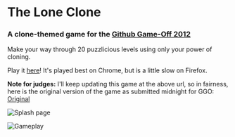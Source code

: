 # The Lone Clone

### A clone-themed game for the [Github Game-Off 2012](https://github.com/github/game-off-2012)

Make your way through 20 puzzlicious levels using only your power of cloning.

Play it [here](https://s3.amazonaws.com/james_gary/theLoneClone/index.html)! It's played best on Chrome, but is a little slow on Firefox.

**Note for judges:** I'll keep updating this game at the above url, so in fairness, here is the original version of the game as submitted midnight for GGO: [Original](https://s3.amazonaws.com/james_gary/github-gameoff/theLoneClone/index.html)

![Splash page](http://i.imgur.com/1ahvg.png)

![Gameplay](http://i.imgur.com/eDknv.png)
